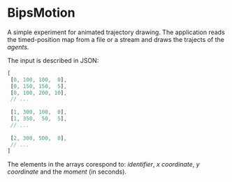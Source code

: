 BipsMotion
==========

A simple experiment for animated trajectory drawing.
The application reads the timed-position map from a file or a stream and draws the trajects of the _agents_.

The input is described in JSON:

```javascript
[
 [0, 100, 100,  0],
 [0, 150, 150,  5],
 [0, 100, 200, 10],
 // ...
 
 [1, 300, 100,  0],
 [1, 350,  50,  5],
 // ...
 
 [2, 300, 500,  0],
 // ...
]
```

The elements in the arrays corespond to: _identifier_, _x coordinate_, _y coordinate_ and the _moment_ (in seconds).

